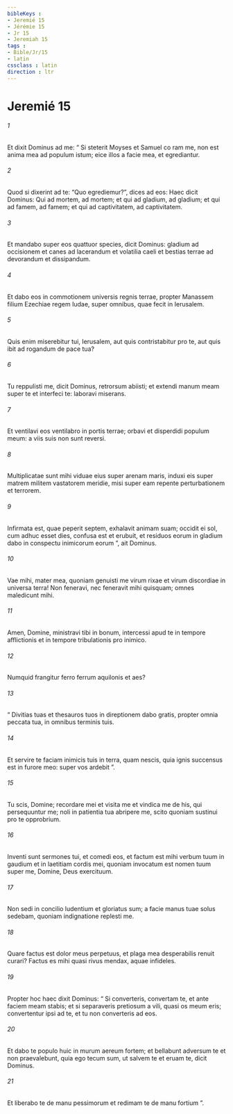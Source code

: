 ```yaml
---
bibleKeys : 
- Jeremié 15
- Jérémie 15
- Jr 15
- Jeremiah 15
tags : 
- Bible/Jr/15
- latin
cssclass : latin
direction : ltr
---
```


# Jeremié 15

###### 1
Et dixit Dominus ad me: “ Si steterit Moyses et Samuel co ram me, non est anima mea ad populum istum; eice illos a facie mea, et egrediantur. 
###### 2
Quod si dixerint ad te: “Quo egrediemur?”, dices ad eos: Haec dicit Dominus: Qui ad mortem, ad mortem; et qui ad gladium, ad gladium; et qui ad famem, ad famem; et qui ad captivitatem, ad captivitatem.
###### 3
Et mandabo super eos quattuor species, dicit Dominus: gladium ad occisionem et canes ad lacerandum et volatilia caeli et bestias terrae ad devorandum et dissipandum. 
###### 4
Et dabo eos in commotionem universis regnis terrae, propter Manassem filium Ezechiae regem Iudae, super omnibus, quae fecit in Ierusalem.
###### 5
Quis enim miserebitur tui, Ierusalem, aut quis contristabitur pro te, aut quis ibit ad rogandum de pace tua?
###### 6
Tu reppulisti me, dicit Dominus, retrorsum abiisti; et extendi manum meam super te et interfeci te: laboravi miserans.
###### 7
Et ventilavi eos ventilabro in portis terrae; orbavi et disperdidi populum meum: a viis suis non sunt reversi.
###### 8
Multiplicatae sunt mihi viduae eius super arenam maris, induxi eis super matrem militem vastatorem meridie, misi super eam repente perturbationem et terrorem.
###### 9
Infirmata est, quae peperit septem, exhalavit animam suam; occidit ei sol, cum adhuc esset dies, confusa est et erubuit, et residuos eorum in gladium dabo in conspectu inimicorum eorum ”, ait Dominus.
###### 10
Vae mihi, mater mea, quoniam genuisti me virum rixae et virum discordiae in universa terra! Non feneravi, nec feneravit mihi quisquam; omnes maledicunt mihi.
###### 11
Amen, Domine, ministravi tibi in bonum, intercessi apud te in tempore afflictionis et in tempore tribulationis pro inimico.
###### 12
Numquid frangitur ferro ferrum aquilonis et aes?
###### 13
“ Divitias tuas et thesauros tuos in direptionem dabo gratis, propter omnia peccata tua, in omnibus terminis tuis.
###### 14
Et servire te faciam inimicis tuis in terra, quam nescis, quia ignis succensus est in furore meo: super vos ardebit ”.
###### 15
Tu scis, Domine; recordare mei et visita me et vindica me de his, qui persequuntur me; noli in patientia tua abripere me, scito quoniam sustinui pro te opprobrium.
###### 16
Inventi sunt sermones tui, et comedi eos, et factum est mihi verbum tuum in gaudium et in laetitiam cordis mei, quoniam invocatum est nomen tuum super me, Domine, Deus exercituum.
###### 17
Non sedi in concilio ludentium et gloriatus sum; a facie manus tuae solus sedebam, quoniam indignatione replesti me.
###### 18
Quare factus est dolor meus perpetuus, et plaga mea desperabilis renuit curari? Factus es mihi quasi rivus mendax, aquae infideles.
###### 19
Propter hoc haec dixit Dominus: “ Si converteris, convertam te, et ante faciem meam stabis; et si separaveris pretiosum a vili, quasi os meum eris; convertentur ipsi ad te, et tu non converteris ad eos.
###### 20
Et dabo te populo huic in murum aereum fortem; et bellabunt adversum te et non praevalebunt, quia ego tecum sum, ut salvem te et eruam te, dicit Dominus.
###### 21
Et liberabo te de manu pessimorum et redimam te de manu fortium ”.

